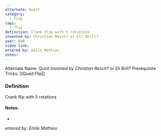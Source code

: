 ```yaml
---
alternate: Quint
category:
  - flip
tags:
  - flip
definition: Crank flip with 5 rotations
invented by: Christian Resch? or Eli Brill?
year: NaN
video link: 
entered by: Emile Mathieu
notes: 
---
```

Alternate Name: Quint
*Invented by Christian Resch? or Eli Brill?*
Prerequisite Tricks: [[Quad Flip]]

### Definition
Crank flip with 5 rotations


#### Notes:
- 
*entered by: Emile Mathieu*
